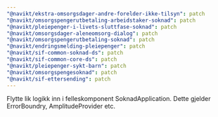 ```yaml
---
"@navikt/ekstra-omsorgsdager-andre-forelder-ikke-tilsyn": patch
"@navikt/omsorgspengerutbetaling-arbeidstaker-soknad": patch
"@navikt/pleiepenger-i-livets-sluttfase-soknad": patch
"@navikt/omsorgsdager-aleneomsorg-dialog": patch
"@navikt/omsorgspengerutbetaling-soknad": patch
"@navikt/endringsmelding-pleiepenger": patch
"@navikt/sif-common-soknad-ds": patch
"@navikt/sif-common-core-ds": patch
"@navikt/pleiepenger-sykt-barn": patch
"@navikt/omsorgspengesoknad": patch
"@navikt/sif-ettersending": patch
---
```


Flytte lik logikk inn i felleskomponent SoknadApplication. Dette gjelder ErrorBoundry, AmplitudeProvider etc.
